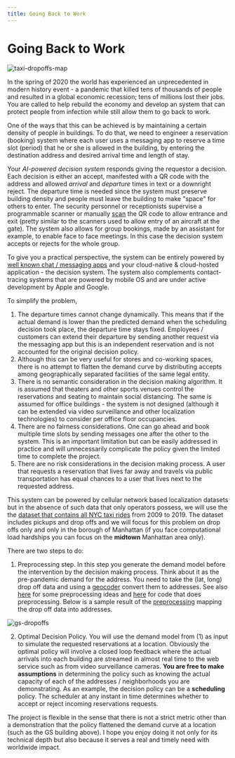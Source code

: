 ```yaml
---
title: Going Back to Work
---
```


# Going Back to Work

![taxi-dropoffs-map](images/taxi-dropoffs-map.png#center)

In the spring of 2020 the world has experienced an unprecedented in modern history event - a pandemic that killed tens of thousands of people and resulted in a global economic recession; tens of millions lost their jobs. You are called to help rebuild the economy and develop an system that can protect people from infection while still allow them to go back to work. 

One of the ways that this can be achieved is by maintaining a certain density of people in buildings. To do that, we need to engineer a reservation (booking) system where each user uses a messaging app to reserve a time slot (period) that he or she is allowed in the building, by entering the destination address and desired arrival time and length of stay. 

Your _AI-powered decision system_ responds giving the requestor a decision. Each decision is either an accept, manifested with a QR code with the address and allowed _arrival_ and _departure_ times in text or a downright reject. The departure time is needed since the system must preserve building density and people must leave the building to make "space" for others to enter. The security personnel or receptionists supervise a programmable scanner or manually [scan](https://support.apple.com/en-us/HT208843) the QR code to allow entrance and exit (pretty similar to the scanners used to allow entry of an aircraft at the gate). The system also allows for group bookings, made by an assistant for example, to enable face to face meetings. In this case the decision system accepts or rejects for the whole group. 

To give you a practical perspective, the system can be entirely powered by [well known chat / messaging apps](https://www.apple.com/ios/business-chat/) and your cloud-native & cloud-hosted application - the decision system. The system also complements contact-tracing systems that are powered by mobile OS and are under active development by Apple and Google. 

To simplify the problem, 

1. The departure times cannot change dynamically. This means that if the actual demand is lower than the predicted demand when the scheduling decision took place, the departure time stays fixed. Employees / customers can extend their departure by sending another request via the messaging app but this is an independent reservation and is not accounted for the original decision policy. 
2. Although this can be very useful for stores and co-working spaces, there is no attempt to flatten the demand curve by distributing accepts among geographically separated facilities of the same legal entity.
3. There is no semantic consideration in the decision making algorithm. It is assumed that theaters and other sports venues control the reservations and seating to maintain social distancing. The same is assumed for office buildings - the system is not designed (although it can be extended via video surveillance and other localization technologies) to consider per office floor occupancies. 
4. There are no fairness considerations. One can go ahead and book multiple time slots by sending messages one after the other to the system. This is an important limitation but can be easily addressed in practice and will unnecessarily complicate the policy given the limited time to complete the project. 
5. There are no risk considerations in the decision making process. A user that requests a reservation that lives far away and travels via public transportation has equal chances to a user that lives next to the requested address. 

This system can be powered by cellular network based localization datasets but in the absence of such data that only operators possess, we will use the the [dataset that contains all NYC taxi rides](https://www1.nyc.gov/site/tlc/about/tlc-trip-record-data.page) from 2009 to 2019. The dataset  includes pickups and drop offs and we will focus for this problem on drop offs only and only in the borough of Manhattan (if you face computational load hardships you can focus on the **midtown** Manhattan area only). 

There are two steps to do:

1. Preprocessing step. In this step you generate the demand model before the intervention by the decision making process.  Think about it as the pre-pandemic demand for the address. You need to take the (lat, long) drop off data and using a [geocoder](https://geopy.readthedocs.io/en/latest/#geocoders) convert them to addresses. See also [here](https://nycdatascience.com/blog/student-works/predict-new-york-city-taxi-demand/) for some preprocessing ideas and [here](https://github.com/toddwschneider/nyc-taxi-data) for code that does preprocessing. Below is a sample result of the [preprocessing](https://toddwschneider.com/posts/analyzing-1-1-billion-nyc-taxi-and-uber-trips-with-a-vengeance/) mapping the drop off data into addresses. 

![gs-dropoffs](images/gs-dropoffs.png#center)

2. Optimal Decision Policy. You will use the demand model from (1) as input to simulate the requested reservations at a location. Obviously the optimal policy will involve a closed loop feedback where the actual arrivals into each building are streamed in almost real time to the web service such as from video surveillance cameras. **You are free to make assumptions** in determining the policy such as knowing the actual capacity of each of the addresses / neighborhoods you are demonstrating. As an example, the decision policy can be a **scheduling** policy. The scheduler at any instant in time determines whether to accept or reject incoming reservations requests. 

The project is flexible in the sense that there is not a strict metric other than a demonstration that the policy flattened the demand curve at a location (such as the GS building above). I hope you enjoy doing it not only for its technical depth but also because it serves a real and timely need with worldwide impact. 
